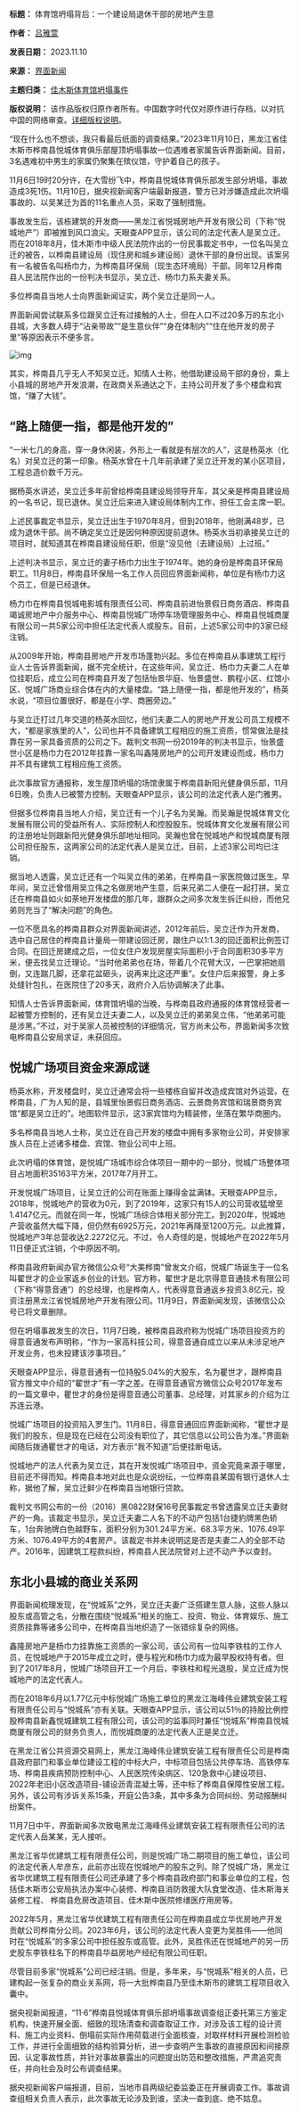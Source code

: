 

**标题：** 体育馆坍塌背后：一个建设局退休干部的房地产生意  

**作者：** [吕雅萱](https://chinadigitaltimes.net/space/界面新闻)  

**发表日期：** 2023.11.10  

**来源：** [界面新闻](https://web.archive.org/web/https://www.jiemian.com/article/10369587.html)  

**主题归类：** [佳木斯体育馆坍塌事件](https://chinadigitaltimes.net/space/佳木斯体育馆坍塌事件)  

**版权说明：** 该作品版权归原作者所有。中国数字时代仅对原作进行存档，以对抗中国的网络审查。[详细版权说明](https://chinadigitaltimes.net/chinese/copyright)。


“现在什么也不想谈，我只看最后纸面的调查结果。”2023年11月10日，黑龙江省佳木斯市桦南县悦城体育俱乐部屋顶坍塌事故一位遇难者家属告诉界面新闻。目前，3名遇难初中男生的家属仍聚集在殡仪馆，守护着自己的孩子。


11月6日19时20分许，在大雪纷飞中，桦南县悦城体育俱乐部发生部分坍塌，事故造成3死1伤。11月10日，据央视新闻客户端最新报道，警方已对涉嫌造成此次坍塌事故的、以吴某迁为首的11名重点人员，采取了强制措施。


事故发生后，该栋建筑的开发商——黑龙江省悦城房地产开发有限公司（下称“悦城地产”）即被推到风口浪尖。天眼查APP显示，该公司的法定代表人是吴立迁。而在2018年8月，佳木斯市中级人民法院作出的一份民事裁定书中，一位名叫吴立迁的被告，以桦南县建设局（现住房和城乡建设局）退休干部的身份出现。该案另有一名被告名叫杨巾力，为桦南县环保局（现生态环境局）干部。同年12月桦南县人民法院作出的一份判决书显示，吴立迁、杨巾力系夫妻关系。


多位桦南县当地人士向界面新闻证实，两个吴立迁是同一人。


界面新闻尝试联系多位跟吴立迁有过接触的人士，但在人口不过20多万的东北小县城，大多数人碍于“沾亲带故”“是生意伙伴”“身在体制内”“住在他开发的房子里”等原因表示不便多言。


![img](https://img1.jiemian.com/101/original/20231110/169958755648166900.jpg)


其实，桦南县几乎无人不知吴立迁。知情人士称，他借助建设局干部的身份，乘上小县城的房地产开发浪潮，在政商关系通达之下，主持公司开发了多个楼盘和宾馆，“赚了大钱”。


“路上随便一指，都是他开发的”
---------------


“一米七几的身高，穿一身休闲装，外形上一看就是有层次的人”，这是杨英水（化名）对吴立迁的第一印象。杨英水曾在十几年前承建了吴立迁开发的某小区项目，工程总造价数千万元。


据杨英水讲述，吴立迁多年前曾给桦南县建设局领导开车，其父亲是桦南县建设局的一名书记，现已退休。吴立迁后来进入建设局体制内工作，担任工会主席一职。


上述民事裁定书显示，吴立迁出生于1970年8月，但到2018年，他刚满48岁，已成为退休干部。尚不确定吴立迁是因何种原因提前退休。杨英水当初承接吴立迁的项目时，就知道其在桦南县建设局任职，但是“没见他（去建设局）上过班。”


上述判决书显示，吴立迁的妻子杨巾力出生于1974年。她的身份是桦南县环保局职工。11月8日，桦南县环保局一名工作人员回应界面新闻称，单位是有杨巾力这个员工，但是已经退休。


杨力巾在桦南县悦城电影城有限责任公司、桦南县前进怡景假日商务酒店、桦南县竭诚房地产中介服务中心、桦南县悦城广场停车场管理服务中心、桦南县悦城商厦有限公司一共5家公司中担任法定代表人或股东。目前，上述5家公司中的3家已经注销。


从2009年开始，桦南县房地产开发市场蓬勃兴起。多位在桦南县从事建筑工程行业人士告诉界面新闻，据不完全统计，在这些年间，吴立迁、杨巾力夫妻二人在单位挂职后，成立公司在桦南县开发了包括怡景华庭、怡景盛世、鹏程小区、红馆小区、悦城广场商业综合体在内的大量楼盘。“路上随便一指，都是他开发的”，杨英水说，“项目位置很好，都是在小学、商圈旁边。”


与吴立迁打过几年交道的杨英水回忆，他们夫妻二人的房地产开发公司员工规模不大，“都是家族里的人”，公司也并不具备建筑工程相应的施工资质，惯常做法是挂靠在另一家具备资质的公司之下。裁判文书网一份2019年的判决书显示，怡景盛世小区是杨巾力在2012年挂靠一家名叫鑫隆房地产的公司开发建设而成，杨巾力并不具有建筑工程相应施工资质。


此次事故官方通报称，发生屋顶坍塌的场馆隶属于桦南县新阳光健身俱乐部，11月6日晚，负责人已被警方控制。天眼查APP显示，该公司的法定代表人是门雅男。


但据多位桦南县当地人介绍，吴立迁有一个儿子名为吴瀚。而吴瀚是悦城体育文化发展有限公司的受益所有人、实际控制人和控股股东。悦城体育文化发展有限公司的注册地址则跟新阳光健身俱乐部地址相同。吴瀚也曾在悦城地产和悦城商厦有限公司担任股东，这两家公司的法定代表人是吴立迁。目前，上述3家公司均已注销。


据当地人透露，吴立迁还有一个叫吴立伟的弟弟，在桦南县一家医院做过医生。早年间，吴立迁曾借用吴立伟之名做房地产生意，后来兄弟二人便在一起打拼。吴立迁在桦南县如火如荼地开发楼盘的那几年，跟群众之间多次发生拆迁纠纷，而他兄弟则充当了“解决问题”的角色。


一位不愿具名的桦南县群众对界面新闻讲述，2012年前后，吴立迁作为开发商，选中自己居住的桦南县计量局一带建设回迁房，跟住户以1:1.3的回迁面积比例签订合同。在回迁房建成之后，一位女住户发现房屋实际面积小于合同面积30多平方米，便去找吴立迁理论。“当时他弟弟也在场，带着几个花臂大汉，一巴掌把她扇倒，又连踹几脚，还拿花盆砸头，说再来比这还严重”。女住户后来报警，身上多处缝针包扎，在医院住了20多天，政府介入后协调解决了此事。


知情人士告诉界面新闻，体育馆坍塌的当晚，与桦南县政府通报的体育馆经营者一起被警方控制的，还有吴立迁夫妻二人，以及吴立迁的弟弟吴立伟，“他弟弟可能是涉黑。”不过，对于吴家人员被控制的详细情况，官方尚未公布，界面新闻多次致电桦南县公安局求证，未获回应。


悦城广场项目资金来源成谜
------------


杨英水称，开发楼盘时，吴立迁通常会将一些楼栋自留并改造成宾馆对外运营。在桦南县，广为人知的是，县城里怡景假日商务酒店、云景商务宾馆和瑞景商务宾馆“都是吴立迁的”。地图软件显示，这3家宾馆均为精装修，坐落在繁华商圈内。


多名桦南县当地人士称，吴立迁在自己开发的楼盘中拥有多家物业公司，并安排家族人员在上述诸多楼盘、宾馆、物业公司中上班。


此次坍塌的体育馆，是悦城广场城市综合体项目一期中的一部分，悦城广场整体项目占地面积35163平方米，2017年7月开工。


开发悦城广场项目，让吴立迁的公司在账面上赚得金盆满钵。天眼查APP显示，2018年，悦城地产的营收为0元，到了2019年，这家只有15人的公司营收猛增至1.4147亿元。而就在同一年，悦城广场综合体相关部分完工。到2020年，悦城地产营收虽然大幅下降，但仍然有6925万元，2021年再降至1200万元。以此推算，悦城地产3年总营收达2.2272亿元。不过，令人奇怪的是，悦城地产在2022年5月11日便正式注销，个中原因不明。


桦南县政府新闻办官方微信公众号“大美桦南”曾发文介绍，悦城广场诞生于一位名叫翟世才的企业家返乡创业的计划。官方称，翟世才是北京得意音通技术有限公司（下称“得意音通”）的总经理，也是桦南人，代表得意音通返乡投资3.8亿元，投资注册黑龙江省悦城房地产开发有限公司。11月9日，界面新闻发现，该微信公众号已将文章删除。


但在坍塌事故发生的次日，11月7日晚，被桦南县政府称为悦城广场项目投资方的得意音通发布声明称，“作为一家高科技公司，得意音通自成立以来从未涉足地产开发业务，也未投建该涉事项目。”


天眼查APP显示，得意音通有一位持股5.04%的大股东，名为瞿世才，跟桦南县官方推文中介绍的“翟世才”有一字之差。在得意音通官方微信公众号2017年发布的一篇文章中，瞿世才的身份是得意音通公司董事、总经理，对其家乡的介绍为江苏连云港。


悦城广场项目的投资陷入罗生门。11月8日，得意音通回应界面新闻称，“瞿世才是我们的股东，但是现在已经在公司没有职位了，其它信息以公司公告为准。”界面新闻随后拨通瞿世才的电话，对方表示“我不知道”后便挂断电话。


悦城地产的法人代表为吴立迁，其在开发悦城广场项目中，资金究竟来源于哪里，目前还不得而知。桦南县本地对此也是众说纷纭，一位桦南县某国有银行退休人士称，据他了解，吴立迁鲜少在桦南县当地银行贷款。


裁判文书网公布的一份（2016）黑0822财保16号民事裁定书曾透露吴立迁夫妻财产的一角。该裁定书显示，吴立迁夫妻二人名下的不动产包括1台捷豹牌黑色轿车，1台奔驰牌白色越野车，面积分别为301.24平方米、68.3平方米、1076.49平方米、1076.49平方的4套房产。该裁定书并未说明这是否是夫妻二人的全部不动产。2016年，因建筑工程款纠纷，桦南县人民法院曾对上述不动产予以查封。


东北小县城的商业关系网
-----------


界面新闻梳理发现，在“悦城系”之外，吴立迁夫妻广泛搭建生意人脉，这些人脉以股东或高管之名，分散在围绕“悦城系”相关的施工、投资、物业、体育娱乐、施工资质挂靠等诸多公司中，在桦南县当地织造了一张错综复杂的网络。


鑫隆房地产是杨巾力挂靠施工资质的一家公司，该公司有一位叫李铁柱的工作人员，在悦城地产于2015年成立之时，便与程光和杨巾力成为最早股权持有者。但到了2017年8月，悦城广场项目开工一个月后，李铁柱和程光退股，吴立迁成为悦城地产的法定代表人。


而在2018年6月以1.77亿元中标悦城广场施工单位的黑龙江海峰伟业建筑安装工程有限责任公司与“悦城系”亦有关联。天眼查APP显示，该公司以51％的持股比例控股桦南县新鑫悦城建筑工程有限公司，该公司的监事同时兼任“悦城系”桦南县悦城商厦有限公司的财务负责人，而悦城商厦的法定代表人正是吴立迁。


在黑龙江省公共资源交易网上，黑龙江海峰伟业建筑安装工程有限责任公司是桦南县政府部门和事业单位建设工程的中标大户，中标项目包括公共停车场、高铁停车场、桦南县疾病预防控制中心、人民医院传染病区、120急救中心建设项目、2022年老旧小区改造项目-铺设沥青混凝土等，还中标了桦南县保障性安居工程。另外，该公司有涉诉关系15条，开庭公告3条，其中多条为合同纠纷、劳动报酬纠纷案件。


11月7日中午，界面新闻多次致电黑龙江海峰伟业建筑安装工程有限责任公司的法定代表人岳某某，无人接听。


黑龙江省华优建筑工程有限责任公司，则是悦城广场二期项目的施工单位，该公司的法定代表人牟彦东，此前亦出现在悦城地产的股东之列。除了悦城广场，黑龙江省华优建筑工程有限责任公司还承建了多个桦南县政府部门和事业单位的工程，包括佳木斯市公安局执法办案中心装修、桦南县消防救援大队食堂改造、佳木斯海关装修工程、 桦南县危房改造项目、佳木斯中医院修缮医疗用房等。


2022年5月，黑龙江省华优建筑工程有限责任公司在桦南县成立华优房地产开发贡献公司桦南分公司。2023年6月，该公司的法定代表人变更为吴胜伟——他同时在“悦城系”的多家公司中担任股东或高管。此外，吴胜伟还在悦城地产的另一历史股东李铁柱名下的桦南县华益房地产经纪有限公司任职。


尽管目前多家“悦城系”公司已经注销。但是，多年来，与“悦城系”相关的人员，已建构起一张复杂的商业关系网，将一大批桦南县乃至佳木斯市的建筑工程项目收入囊中。


据央视新闻报道，“11·6”桦南县悦城体育俱乐部坍塌事故调查组正委托第三方鉴定机构，快速开展全面、细致的现场清查和调查取证工作，对涉及该工程的设计资料、施工内业资料、倒塌前实际作用荷载进行全面核查，对取样材料开展检测检验工作，并进行全面细致的结构验算分析，进一步查明产生事故的直接原因和间接原因、认定事故性质，并针对事故暴露出的问题提出防范和整改措施，严肃追究责任，并向社会及时公布调查结果。


据央视新闻客户端报道，目前，当地市县两级纪委监委正在开展调查工作。事故调查组相关负责人表示，此次事故无论涉及到谁，坚决一查到底、绝不姑息。


